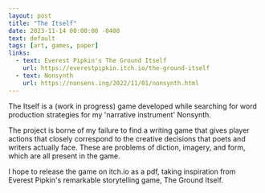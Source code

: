 ```yaml
---
layout: post
title: "The Itself"
date: 2023-11-14 00:00:00 -0400
text: default
tags: [art, games, paper]
links:
  - text: Everest Pipkin's The Ground Itself
    url: https://everestpipkin.itch.io/the-ground-itself
  - text: Nonsynth
    url: https://nonsens.ing/2022/11/01/nonsynth.html
---
```

The Itself is a (work in progress) game developed while searching for word production strategies for my 'narrative instrument' Nonsynth.

The project is borne of my failure to find a writing game that gives player actions that closely correspond to the creative decisions that poets and writers actually face. These are problems of diction, imagery, and form, which are all present in the game.

I hope to release the game on itch.io as a pdf, taking inspiration from Everest Pipkin's remarkable storytelling game, The Ground Itself. 
